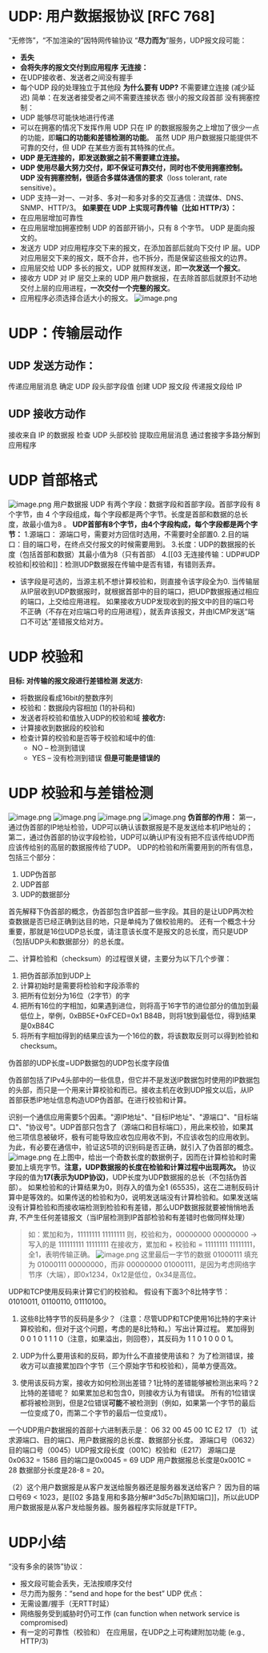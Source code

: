 # UDP: 用户数据报协议 [RFC 768]
“无修饰”，“不加渲染的”因特网传输协议
“**尽力而为**”服务，UDP报文段可能： 
- **丢失**
- **会将失序的报文交付到应用程序**
**无连接：**
- 在UDP接收者、发送者之间没有握手
- 每个UDP 段的处理独立于其他段
**为什么要有 UDP?**
不需要建立连接 (减少延迟)
简单：在发送者接受者之间不需要连接状态
很小的报文段首部
没有拥塞控制：
- UDP 能够尽可能快地进行传递
- 可以在拥塞的情况下发挥作用
UDP 只在 IP 的数据报服务之上增加了很少一点的功能，即**端口的功能和差错检测的功能**。
虽然 UDP 用户数据报只能提供不可靠的交付，但 UDP 在某些方面有其特殊的优点。
- **UDP 是无连接的，即发送数据之前不需要建立连接。**
- **UDP 使用尽最大努力交付，即不保证可靠交付，同时也不使用拥塞控制。UDP 没有拥塞控制，很适合多媒体通信的要求**（loss tolerant, rate sensitive）。 
- UDP 支持一对一、一对多、多对一和多对多的交互通信：流媒体、DNS、SNMP、HTTP/3。
**如果要在 UDP 上实现可靠传输（比如 HTTP/3）：**
- 在应用层增加可靠性
- 在应用层增加拥塞控制
UDP 的首部开销小，只有 8 个字节。
UDP 是面向报文的。
- 发送方 UDP 对应用程序交下来的报文，在添加首部后就向下交付 IP 层。UDP 对应用层交下来的报文，既不合并，也不拆分，而是保留这些报文的边界。
- 应用层交给 UDP 多长的报文，UDP 就照样发送，即**一次发送一个报文**。
- 接收方 UDP 对 IP 层交上来的 UDP 用户数据报，在去除首部后就原封不动地交付上层的应用进程，**一次交付一个完整的报文**。
- 应用程序必须选择合适大小的报文。
![image.png](https://picgo-1310230783.cos.ap-chengdu.myqcloud.com/obsidian/202303302026972.png)
# UDP：传输层动作
## UDP 发送方动作：
传递应用层消息
确定 UDP 段头部字段值
创建 UDP 报文段
传递报文段给 IP
## UDP 接收方动作
接收来自 IP 的数据报
检查 UDP 头部校验
提取应用层消息
通过套接字多路分解到应用程序
# UDP 首部格式 
![image.png](https://picgo-1310230783.cos.ap-chengdu.myqcloud.com/obsidian/202303302029044.png)
用户数据报 UDP 有两个字段：数据字段和首部字段。首部字段有 8 个字节，由 4 个字段组成，每个字段都是两个字节。长度是首部和数据的总长度，故最小值为8 。 
**UDP首部有8个字节，由4个字段构成，每个字段都是两个字节：**
1.源端口： 源端口号，需要对方回信时选用，不需要时全部置0.
2.目的端口：目的端口号，在终点交付报文的时候需要用到。
3.长度：UDP的数据报的长度（包括首部和数据）其最小值为8（只有首部）
4.[[03 无连接传输：UDP#UDP 校验和|校验和]]：检测UDP数据报在传输中是否有错，有错则丢弃。
- 该字段是可选的，当源主机不想计算校验和，则直接令该字段全为0.
当传输层从IP层收到UDP数据报时，就根据首部中的目的端口，把UDP数据报通过相应的端口，上交给应用进程。
如果接收方UDP发现收到的报文中的目的端口号不正确（不存在对应端口号的应用进程），就丢弃该报文，并由ICMP发送“端口不可达”差错报文给对方。
# UDP 校验和
**目标: 对传输的报文段进行差错检测**
**发送方:**
- 将数据段看成16bit的整数序列
- 校验和：数据段内容相加 (1的补码和)
- 发送者将校验和值放入UDP的校验和域
**接收方:**
- 计算接收到数据段的校验和
- 检查计算的校验和是否等于校验和域中的值:
	- NO – 检测到错误
	- YES – 没有检测到错误
**但是可能是错误的**
# UDP 校验和与差错检测
![image.png](https://picgo-1310230783.cos.ap-chengdu.myqcloud.com/obsidian/202303302038363.png)
![image.png](https://picgo-1310230783.cos.ap-chengdu.myqcloud.com/obsidian/202303302040336.png)
![image.png](https://picgo-1310230783.cos.ap-chengdu.myqcloud.com/obsidian/202303302053053.png)
![image.png](https://picgo-1310230783.cos.ap-chengdu.myqcloud.com/obsidian/202303302053655.png)
**伪首部的作用：**
第一，通过伪首部的IP地址检验，UDP可以确认该数据报是不是发送给本机IP地址的；
第二，通过伪首部的协议字段检验，UDP可以确认IP有没有把不应该传给UDP而应该传给别的高层的数据报传给了UDP。
UDP的检验和所需要用到的所有信息，包括三个部分：
1. UDP伪首部
2. UDP首部
3. UDP的数据部分

首先解释下伪首部的概念，伪首部包含IP首部一些字段。其目的是让UDP两次检查数据是否已经正确到达目的地，只是单纯为了做校验用的。
还有一个概念十分重要，那就是16位UDP总长度，请注意该长度不是报文的总长度，而只是UDP（包括UDP头和数据部分）的总长度。

二、计算检验和（checksum）的过程很关键，主要分为以下几个步骤：
1. 把伪首部添加到UDP上
2. 计算初始时是需要将检验和字段添零的
3. 把所有位划分为16位（2字节）的字
4. 把所有16位的字相加，如果遇到进位，则将高于16字节的进位部分的值加到最低位上，举例，0xBB5E+0xFCED=0x1 B84B，则将1放到最低位，得到结果是0xB84C
5. 将所有字相加得到的结果应该为一个16位的数，将该数取反则可以得到检验和checksum。

伪首部的UDP长度=UDP数据包的UDP包长度字段值

伪首部包括了IPv4头部中的一些信息，但它并不是发送IP数据包时使用的IP数据包的头部，而只是一个用来计算校验和而已。接收主机在收到UDP报文以后，从IP首部获悉IP地址信息构造UDP伪首部。在进行校验和计算。

识别一个通信应用需要5个因素。"源IP地址"、"目标IP地址"、"源端口"、"目标端口"、"协议号"。UDP首部只包含了（源端口和目标端口），用此来校验，如果其他三项信息被破坏，极有可能导致应收包应用收不到，不应该收包的应用收到。
为此，有必要在通信中，验证这5项的识别码是否正确，就引入了伪首部的概念。
![image.png](https://picgo-1310230783.cos.ap-chengdu.myqcloud.com/obsidian/202303302058839.png)
在上图中，给出一个奇数长度的数据例子，因而在计算检验和时需要加上填充字节。**注意，UDP数据报的长度在检验和计算过程中出现两次。**
协议字段的值为**17(表示为UDP协议)**，UDP长度为UDP数据报的总长（不包括伪首部）。
如果检验和的计算结果为0，则存入的值为全1 (65535)，这在二进制反码计算中是等效的。如果传送的检验和为0，说明发送端没有计算检验和。如果发送端没有计算检验和而接收端检测到检验和有差错，那么UDP数据报就要被悄悄地丢弃, 不产生任何差错报文（当IP层检测到IP首部检验和有差错时也做同样处理）
>如：累加和为，11111111 11111111
则，校验和为，00000000 00000000 ->写入的是 111111111 11111111
在接收方，累加和 + 校验和 = 11111111 11111111，全1，表明传输正确。
![image.png](https://picgo-1310230783.cos.ap-chengdu.myqcloud.com/obsidian/202303302102108.png)
>这里最后一字节的数据 01000111 填充为 01000111 00000000，而非 00000000 01000111，是因为考虑网络字节序（大端），即0x1234，0x12是低位，0x34是高位。

UDP和TCP使用反码来计算它们的校验和。
假设有下面3个8比特字节：01010011,
                                       01100110,
                                       01110100。
1. 这些8比特字节的反码是多少？（注意：尽管UDP和TCP使用16比特的字来计算校验和，但对于这个问题，考虑的是8比特和。）写出计算过程。
			累加得到 0 0 1 0 1 1 1 0（注意，如果溢出，则回卷），其反码为 1 1 0 1 0 0 0 1。

2. UDP为什么要用该和的反码，即为什么不直接使用该和？
			为了检测错误，接收方可以直接累加四个字节（三个原始字节和校验和），简单方便高效。
3. 使用该反码方案，接收方如何检测出差错？1比特的差错能够被检测出来吗？2比特的差错呢？
			如果累加总和包含0，则接收方认为有错误。
			所有的1位错误都将被检测到，但是2位错误**可能**不被检测到（例如，如果第一个字节的最后一位变成了0，而第二个字节的最后一位变成1）。


一个UDP用户数据报的首部十六进制表示是：
                       06 32 00 45 00 1C E2 17
（1）试求源端口、目的端口、用户数据报的总长度、数据部分长度。
						源端口号（0632）目的端口号（0045）UDP报文段长度（001C）校验和（E217）
						源端口是0x0632 = 1586
						目的端口是0x0045 = 69
						UDP 用户数据报总长度是0x001C = 28
						数据部分长度是28-8 = 20。


（2）这个用户数据报是从客户发送给服务器还是服务器发送给客户？
						因为目的端口号69 < 1023，是[[02 多路复用和多路分解#^3d5c7b|熟知端口]]，所以此UDP用户数据报是从客户发给服务器。服务器程序实际就是TFTP。
# UDP小结
“没有多余的装饰”协议： 
- 报文段可能会丢失，无法按顺序交付
- 尽力而为服务：“send and hope for the best”
UDP 优点：
- 无需设置/握手（无RTT时延）
- 网络服务受到威胁时仍可工作 (can function when network service is compromised)
- 有一定的可靠性（校验和）
在应用层，在UDP之上可构建附加功能 (e.g., HTTP/3)
